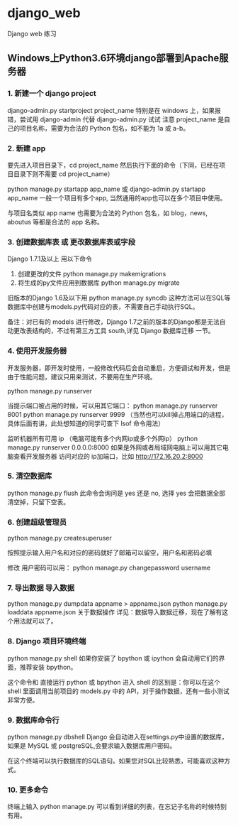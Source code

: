# django_web
Django web 练习

## Windows上Python3.6环境django部署到Apache服务器


### 1. 新建一个 django project

django-admin.py startproject project_name
特别是在 windows 上，如果报错，尝试用 django-admin 代替 django-admin.py 试试
注意 project_name 是自己的项目名称，需要为合法的 Python 包名，如不能为 1a 或 a-b。

### 2. 新建 app
要先进入项目目录下，cd project_name 然后执行下面的命令（下同，已经在项目目录下则不需要 cd project_name）

python manage.py startapp app_name
或 django-admin.py startapp app_name
一般一个项目有多个app, 当然通用的app也可以在多个项目中使用。

与项目名类似 app name 也需要为合法的 Python 包名，如 blog，news, aboutus 等都是合法的 app 名称。

### 3. 创建数据库表 或 更改数据库表或字段

Django 1.7.1及以上 用以下命令
1. 创建更改的文件
python manage.py makemigrations
2. 将生成的py文件应用到数据库
python manage.py migrate
 
 
旧版本的Django 1.6及以下用
python manage.py syncdb
这种方法可以在SQL等数据库中创建与models.py代码对应的表，不需要自己手动执行SQL。

备注：对已有的 models 进行修改，Django 1.7之前的版本的Django都是无法自动更改表结构的，不过有第三方工具 south,详见 Django 数据库迁移 一节。

### 4. 使用开发服务器
开发服务器，即开发时使用，一般修改代码后会自动重启，方便调试和开发，但是由于性能问题，建议只用来测试，不要用在生产环境。

python manage.py runserver
 
当提示端口被占用的时候，可以用其它端口：
python manage.py runserver 8001
python manage.py runserver 9999
（当然也可以kill掉占用端口的进程，具体后面有讲，此处想知道的同学可查下 lsof 命令用法）
 
监听机器所有可用 ip （电脑可能有多个内网ip或多个外网ip）
python manage.py runserver 0.0.0.0:8000
如果是外网或者局域网电脑上可以用其它电脑查看开发服务器
访问对应的 ip加端口，比如 http://172.16.20.2:8000

### 5. 清空数据库

python manage.py flush
此命令会询问是 yes 还是 no, 选择 yes 会把数据全部清空掉，只留下空表。

### 6. 创建超级管理员

python manage.py createsuperuser
 
按照提示输入用户名和对应的密码就好了邮箱可以留空，用户名和密码必填
 
修改 用户密码可以用：
python manage.py changepassword username

### 7. 导出数据 导入数据

python manage.py dumpdata appname > appname.json
python manage.py loaddata appname.json
关于数据操作 详见：数据导入数据迁移，现在了解有这个用法就可以了。

### 8. Django 项目环境终端

python manage.py shell
如果你安装了 bpython 或 ipython 会自动用它们的界面，推荐安装 bpython。

这个命令和 直接运行 python 或 bpython 进入 shell 的区别是：你可以在这个 shell 里面调用当前项目的 models.py 中的 API，对于操作数据，还有一些小测试非常方便。

### 9. 数据库命令行

python manage.py dbshell
Django 会自动进入在settings.py中设置的数据库，如果是 MySQL 或 postgreSQL,会要求输入数据库用户密码。

在这个终端可以执行数据库的SQL语句。如果您对SQL比较熟悉，可能喜欢这种方式。

### 10. 更多命令

终端上输入 python manage.py 可以看到详细的列表，在忘记子名称的时候特别有用。

